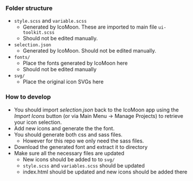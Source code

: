 ### Folder structure
- `style.scss` and `variable.scss`
  - Generated by IcoMoon. These are imported to main file `ui-toolkit.scss`
  - Should not be edited manually.
- `selection.json`
  - Generated by IcoMoon. Should not be edited manually.
- `fonts/`
    - Place the fonts generated by IcoMoon here
    - Should not be edited manually
- `svg/`
    - Place the original icon SVGs here

### How to develop
- You should import *selection.json* back to the IcoMoon app using the *Import Icons* button (or via Main Menu → Manage Projects) to retrieve your icon selection.
- Add new icons and generate the the font.
- You should generate both css and sass files.
  - However for this repo we only need the sass files.
- Download the generated font and extract it to directory
- Make sure all the necessary files are updated
  - New icons should be added to to `svg/`
  - `style.scss` and `variables.scss` should be updated
  - index.html should be updated and new icons should be added there
